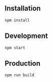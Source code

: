 ## Installation

```
npm install
```

## Development

```
npm start
```

## Production

```
npm run build
```
